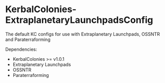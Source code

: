 # KerbalColonies-ExtraplanetaryLaunchpadsConfig
The default KC configs for use with Extraplanetary Launchpads, OSSNTR and Paraterraforming

Dependencies:
- KerbalColonies >= v1.0.1
- Extraplanetary Launchpads
- OSSNTR
- Paraterraforming
 
